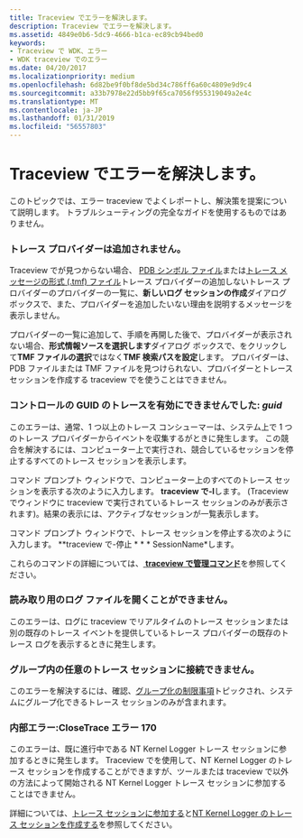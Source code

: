 ```yaml
---
title: Traceview でエラーを解決します。
description: Traceview でエラーを解決します。
ms.assetid: 4849e0b6-5dc9-4666-b1ca-ec89cb94bed0
keywords:
- Traceview で WDK、エラー
- WDK traceview でのエラー
ms.date: 04/20/2017
ms.localizationpriority: medium
ms.openlocfilehash: 6d82be9f0bf8de5bd34c786ff6a60c4809e9d9c4
ms.sourcegitcommit: a33b7978e22d5bb9f65ca7056f955319049a2e4c
ms.translationtype: MT
ms.contentlocale: ja-JP
ms.lasthandoff: 01/31/2019
ms.locfileid: "56557803"
---
```

# <a name="resolving-traceview-errors"></a>Traceview でエラーを解決します。

このトピックでは、エラー traceview でよくレポートし、解決策を提案について説明します。 トラブルシューティングの完全なガイドを使用するものではありません。

### <a name="span-idtraceproviderisnotaddedspanspan-idtraceproviderisnotaddedspantrace-provider-is-not-added"></a><span id="trace_provider_is_not_added"></span><span id="TRACE_PROVIDER_IS_NOT_ADDED"></span>トレース プロバイダーは追加されません。

Traceview でが見つからない場合、 [PDB シンボル ファイル](pdb-symbol-files.md)または[トレース メッセージの形式 (.tmf) ファイル](trace-message-format-file.md)トレース プロバイダーの追加しないトレース プロバイダーのプロバイダーの一覧に、**新しいログ セッションの作成**ダイアログ ボックスで、また、プロバイダーを追加したいない理由を説明するメッセージを表示しません。

プロバイダーの一覧に追加して、手順を再開した後で、プロバイダーが表示されない場合、**形式情報ソースを選択します**ダイアログ ボックスで、をクリックして**TMF ファイルの選択**ではなく**TMF 検索パスを設定**します。 プロバイダーは、PDB ファイルまたは TMF ファイルを見つけられない、プロバイダーとトレース セッションを作成する traceview でを使うことはできません。

### <a name="span-idfailedtoenabletraceforcontrolguidguidspanspan-idfailedtoenabletraceforcontrolguidguidspanfailed-to-enable-trace-for-control-guid-guid"></a><span id="failed_to_enable_trace_for_control_guid__guid"></span><span id="FAILED_TO_ENABLE_TRACE_FOR_CONTROL_GUID__GUID"></span>コントロールの GUID のトレースを有効にできませんでした: *guid*

このエラーは、通常、1 つ以上のトレース コンシューマーは、システム上で 1 つのトレース プロバイダーからイベントを収集するがときに発生します。 この競合を解決するには、コンピューター上で実行され、競合しているセッションを停止するすべてのトレース セッションを表示します。

コマンド プロンプト ウィンドウで、コンピューター上のすべてのトレース セッションを表示する次のように入力します。 **traceview で-l**します。 (Traceview でウィンドウに traceview で実行されているトレース セッションのみが表示されます)。結果の表示には、アクティブなセッションが一覧表示します。

コマンド プロンプト ウィンドウで、トレース セッションを停止する次のように入力します。 **traceview で-停止 * * * SessionName*します。

これらのコマンドの詳細については、[ **traceview で管理コマンド**](traceview-control-commands.md)を参照してください。

### <a name="span-idcannotopenlogfileforreadingspanspan-idcannotopenlogfileforreadingspancannot-open-logfile-for-reading"></a><span id="cannot_open_logfile_for_reading"></span><span id="CANNOT_OPEN_LOGFILE_FOR_READING"></span>読み取り用のログ ファイルを開くことができません。

このエラーは、ログに traceview でリアルタイムのトレース セッションまたは別の既存のトレース イベントを提供しているトレース プロバイダーの既存のトレース ログを表示するときに発生します。

### <a name="span-idcannotconnecttoanytracesessioninthegroupspanspan-idcannotconnecttoanytracesessioninthegroupspancannot-connect-to-any-trace-session-in-the-group"></a><span id="cannot_connect_to_any_trace_session_in_the_group"></span><span id="CANNOT_CONNECT_TO_ANY_TRACE_SESSION_IN_THE_GROUP"></span>グループ内の任意のトレース セッションに接続できません。

このエラーを解決するには、確認、[グループ化の制限事項](limitations-of-grouping.md)トピックされ、システムにグループ化できるトレース セッションのみが含まれます。

### <a name="span-idinternalerrorclosetraceerror170spanspan-idinternalerrorclosetraceerror170spaninternal-error-closetrace-error-170"></a><span id="internal_error__closetrace_error_170"></span><span id="INTERNAL_ERROR__CLOSETRACE_ERROR_170"></span>内部エラー:CloseTrace エラー 170

このエラーは、既に進行中である NT Kernel Logger トレース セッションに参加するときに発生します。 Traceview でを使用して、NT Kernel Logger のトレース セッションを作成することができますが、ツールまたは traceview で以外の方法によって開始される NT Kernel Logger トレース セッションに参加することはできません。

詳細については、[トレース セッションに参加する](joining-a-trace-session.md)と[NT Kernel Logger のトレース セッションを作成する](creating-an-nt-kernel-logger-trace-session.md)を参照してください。
